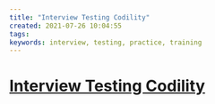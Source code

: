 ```yaml
---
title: "Interview Testing Codility"
created: 2021-07-26 10:04:55
tags:
keywords: interview, testing, practice, training
---
```


# [Interview Testing Codility](https://www.elvishsu.com/2013/12/my-codility-test-experience.html#.YP7OqTpOlKh)
